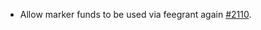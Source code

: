 * Allow marker funds to be used via feegrant again [#2110](https://github.com/provenance-io/provenance/issues/2110).

